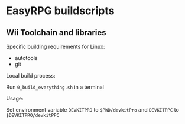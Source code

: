 # EasyRPG buildscripts

## Wii Toolchain and libraries

Specific building requirements for Linux:

 - autotools
 - git

Local build process:

Run `0_build_everything.sh` in a terminal

Usage:

Set environment variable `DEVKITPRO` to `$PWD/devkitPro`
and `DEVKITPPC` to `$DEVKITPRO/devkitPPC`
